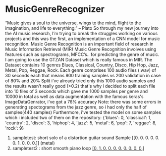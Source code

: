 # MusicGenreRecognizer
“Music gives a soul to the universe, wings to the mind, flight to the imagination, and life to everything.” – Plato
So through my new journey into the AI music research, I’m trying to break the struggles working on various projects and this was the first, an implementation of a CNN model for music recognition. 
Music Genre Recognition is an important field of research in Music Information Retrieval (MIR)
Music Genre Recognition involves using features such as spectrograms, MFCC’s.. for predicting the genre of music.
I am going to use the GTZAN Dataset which is really famous in MIR. The Dataset contains 10 genres 
Blues, Classical, Country, Disco, Hip Hop, Jazz, Metal, Pop, Reggae, Rock.
Each genre comprises 100 audio files (.wav) of 30 seconds each that means 800 training samples vs 200 validation in case of 80% and 20% Split
i've already tried only this 1000 audio samples and the results wasn't really good (>0.2)
that's why i decided to split each file into 10 files of 3 seconds which gave me 1000 samples per genre and 10000 in total as well as
data augmentation with the famous keras's ImageDataGenrator, i've got a 76% accuracy
Note: there was some errors in generating spectograms from the jazz genre, so i had only the half of samples(440 samples)
Furthermore, i've tested the model on some samples which i included two of them on the repository:
{'blues': 0,
 'classical': 1,
 'country': 2,
 'disco': 3,
 'hiphop': 4,
 'jazz': 5,
 'metal': 6,
 'pop': 7,
 'reggae': 8,
 'rock': 9}
1) sampletest: short solo of a distortion guitar sound Sample [[0. 0. 0. 0. 0. 0. 1. 0. 0. 0.]] (metal)
2) sampletest2 : short smooth piano loop [[0. 1. 0. 0. 0. 0. 0. 0. 0. 0.]](classical)


